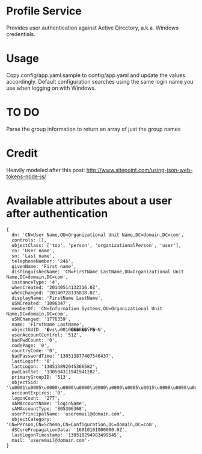 # Profile Service
Provides user authentication against Active Directory, a.k.a. Windows credentials.

# Usage
Copy config/app.yaml.sample to config/app.yaml and update the values accordingly.
Default configuration searches using the same login name you use when logging on with Windows.

# TO DO
Parse the group information to return an array of just the group names

# Credit
Heavily modeled after this post: http://www.sitepoint.com/using-json-web-tokens-node-js/

# Available attributes about a user after authentication
```
{
  dn: 'CN=User Name,OU=Organizational Unit Name,DC=domain,DC=com',
  controls: [],
  objectClass: ['top', 'person', 'organizationalPerson', 'user'],
  cn: 'User name',
  sn: 'Last name',
  telephoneNumber: '246',
  givenName: 'First name',
  distinguishedName: 'CN=FirstName LastName,OU=Organizational Unit Name,DC=domain,DC=com',
  instanceType: '4',
  whenCreated: '20140514132316.0Z',
  whenChanged: '20140728135818.0Z',
  displayName: 'FirstName LastName',
  uSNCreated: '1096347',
  memberOf: 'CN=Information Systems,OU=Organizational Unit Name,DC=domain,DC=com',
  uSNChanged: '1776359',
  name: 'FirstName LastName',
  objectGUID: '�vs\u0010���B��ʕP�~N',
  userAccountControl: '512',
  badPwdCount: '0',
  codePage: '0',
  countryCode: '0',
  badPasswordTime: '130513877407546437',
  lastLogoff: '0',
  lastLogon: '130513892045366582',
  pwdLastSet: '130504311941941282',
  primaryGroupID: '513',
  objectSid: '\u0001\u0005\u0000\u0000\u0000\u0000\u0000\u0005\u0015\u0000\u0000\u0000\u0011�_sMdI.�=+F�\u0010\u0000\u0000',
  accountExpires: '0',
  logonCount: '277',
  sAMAccountName: 'loginName',
  sAMAccountType: '805306368',
  userPrincipalName: 'useremail@domain.com',
  objectCategory: 'CN=Person,CN=Schema,CN=Configuration,DC=domain,DC=com',
  dSCorePropagationData: '16010101000000.0Z',
  lastLogonTimestamp: '130510294983499545',
  mail: 'useremail@domain.com'·
}
